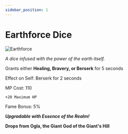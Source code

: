 ```yaml
---
sidebar_position: 1
---
```


# Earthforce Dice

![Earthforce](https://vwiki.valorserver.com/api/item/picture/earthforce%20dice)

<i>A dice infused with the power of the earth itself.</i>

Grants either **Healing, Bravery, or Berserk** for 5 seconds 

Effect on Self: Berserk for 2 seconds

MP Cost: 110

    +20 Maximum HP

Fame Bonus: 5%

***Upgradable with Essence of the Realm!***

**Drops from Ogla, the Giant God of the Giant's Hill**

